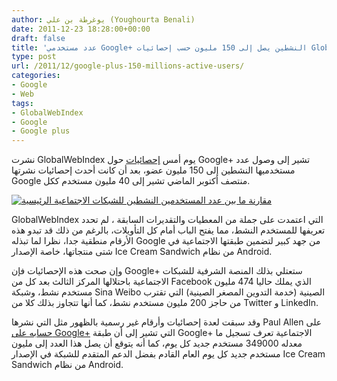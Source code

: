 ```yaml
---
author: يوغرطة بن علي (Youghourta Benali)
date: 2011-12-23 18:28:00+00:00
draft: false
title: 'عدد مستخدمي Google+ النشطين يصل إلى 150 مليون حسب إحصائيات GlobalWebIndex  '
type: post
url: /2011/12/google-plus-150-millions-active-users/
categories:
- Google
- Web
tags:
- GlobalWebIndex
- Google
- Google plus
---
```


نشرت GlobalWebIndex يوم أمس [إحصائيات](http://globalwebindex.net/thinking/gwi-6-trends-preview-google-has-150-million-active-users-and-counting/) حول Google+ تشير إلى وصول عدد مستخدميها النشطين إلى 150 مليون عضو، بعد أن كانت أحدث إحصائيات نشرتها Google منتصف أكتوبر الماضي تشير إلى 40 مليون مستخدم ككل.




[![مقارنة ما بين عدد المستخدمين النشطين للشبكات الاجتماعية الرئيسية](https://www.it-scoop.com/wp-content/uploads/2011/12/Social-Networks-stat-active-users.jpg)
](https://www.it-scoop.com/wp-content/uploads/2011/12/Social-Networks-stat-active-users.jpg)




GlobalWebIndex التي اعتمدت على جملة من المعطيات والتقديرات السابقة ، لم تحدد تعريفها للمستخدم النشط، مما يفتح الباب أمام كل التأويلات، بالرغم من ذلك قد تبدو هذه الأرقام منطقية جدا، نظرا لما تبذله Google من جهد كبير لتضمين طبقتها الاجتماعية في شتى منتجاتها، خاصة الإصدار Ice Cream Sandwich من نظام Android.




وإن صحت هذه الإحصائيات فإن Google+ ستعتلي بذلك المنصة الشرفية للشبكات الاجتماعية باحتلالها المركز الثالث بعد كل من Facebook الذي يملك حاليا 474 مليون مستخدم نشط، وشبكة Sina Weibo الصينية (خدمة التدوين المصغر الصينية) التي تقترب من حاجز 200 مليون مستخدم نشط، كما أنها تتجاوز بذلك كلا من Twitter و LinkedIn.




وقد سبقت لعدة إحصائيات وأرقام غير رسمية بالظهور مثل التي نشرها Paul Allen على [حسابه على Google+](https://plus.google.com/117388252776312694644/posts/bXdSGp2aigc) التي تشير إلى أن طبقة Google+ الاجتماعية تعرف تسجيل ما معدله 349000 مستخدم جديد كل يوم، كما أنه يتوقع أن يصل هذا العدد إلى مليون مستخدم جديد كل يوم العام القادم بفضل الدعم المتقدم للشبكة في الإصدار Ice Cream Sandwich من نظام Android.
